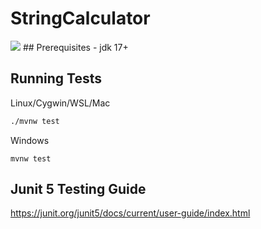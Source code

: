 
# StringCalculator
<img src="[https://img.shields.io/badge/LABEL-MESSAGE-COLOR.svg?logo=LOGO](https://codebuild.eu-north-1.amazonaws.com/badges?uuid=eyJlbmNyeXB0ZWREYXRhIjoiZFQ5YUlSQUkrSDRGQmlHZlc2N1FUd1ZPZE9yM3ZiSlRFdVFhQ1Q4UG5FOFdnSTBlL2xxUXNwdzl1WGZIb2dFaHZRdnppMmd6SFZobVdyN1hVM2J5TDJ3PSIsIml2UGFyYW1ldGVyU3BlYyI6ImpUVThkV2V2ZGFQcTZXTTgiLCJtYXRlcmlhbFNldFNlcmlhbCI6MX0%3D&branch=main)">
## Prerequisites
- jdk 17+

## Running Tests
Linux/Cygwin/WSL/Mac
```bash
./mvnw test
```
Windows
```batch
mvnw test
```

## Junit 5 Testing Guide
https://junit.org/junit5/docs/current/user-guide/index.html


